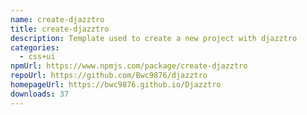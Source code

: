 ```yaml
---
name: create-djazztro
title: create-djazztro
description: Template used to create a new project with djazztro
categories:
  - css+ui
npmUrl: https://www.npmjs.com/package/create-djazztro
repoUrl: https://github.com/Bwc9876/djazztro
homepageUrl: https://bwc9876.github.io/Djazztro
downloads: 37
---
```

